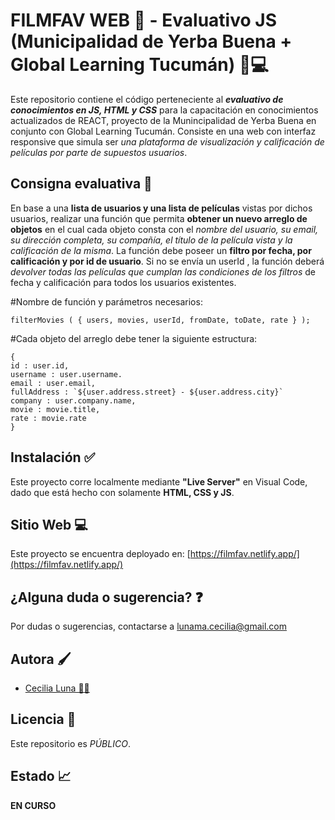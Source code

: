 # FILMFAV WEB 🍿 - Evaluativo JS (Municipalidad de Yerba Buena + Global Learning Tucumán) 📱💻

Este repositorio contiene el código perteneciente al _**evaluativo de conocimientos en JS, HTML y CSS**_ para la capacitación en conocimientos actualizados de REACT, proyecto de la Munincipalidad de Yerba Buena en conjunto con Global Learning Tucumán. Consiste en una web con interfaz responsive que simula ser _una plataforma de visualización y calificación de películas por parte de supuestos usuarios_.

## Consigna evaluativa 👀

En base a una **lista de usuarios y una lista de películas** vistas por dichos usuarios, realizar una función que permita **obtener un nuevo arreglo de objetos** en el cual cada objeto consta con el _nombre del usuario, su email, su dirección completa, su compañía, el título de la película vista y la calificación de la misma_. La función debe poseer un **filtro por fecha, por calificación y por id de usuario**. Si no se envía un userId , la función deberá _devolver todas las películas que cumplan las condiciones de los filtros_ de fecha y calificación para todos los usuarios existentes.

#Nombre de función y parámetros necesarios:

```http
filterMovies ( { users, movies, userId, fromDate, toDate, rate } );
```

#Cada objeto del arreglo debe tener la siguiente estructura:

```http
{
id : user.id,
username : user.username.
email : user.email,
fullAddress : `${user.address.street} - ${user.address.city}`
company : user.company.name,
movie : movie.title,
rate : movie.rate
}
```

## Instalación ✅

Este proyecto corre localmente mediante **"Live Server"** en Visual Code, dado que está hecho con solamente **HTML, CSS y JS**.

## Sitio Web 💻

Este proyecto se encuentra deployado en:
[https://filmfav.netlify.app/](https://filmfav.netlify.app/)

## ¿Alguna duda o sugerencia? ❓

Por dudas o sugerencias, contactarse a lunama.cecilia@gmail.com

## Autora 🖌️

- [Cecilia Luna 👩‍💻](https://github.com/MCeciliaLuna)

## Licencia 🤝

Este repositorio es _PÚBLICO_.

## Estado 📈

**EN CURSO**
